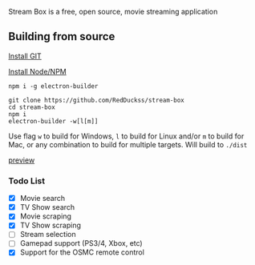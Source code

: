 Stream Box is a free, open source, movie streaming application

## Building from source

[Install GIT](https://git-scm.com/)

[Install Node/NPM](https://nodejs.org)

`npm i -g electron-builder`

```
git clone https://github.com/RedDuckss/stream-box
cd stream-box
npm i
electron-builder -w[l[m]]
```

Use flag `w` to build for Windows, `l` to build for Linux and/or `m` to build for Mac, or any combination to build for multiple targets. Will build to `./dist`

[preview](https://i.imgur.com/D8k0M8N.gif)

### Todo List
- [x] Movie search
- [x] TV Show search
- [x] Movie scraping
- [x] TV Show scraping
- [ ] Stream selection
- [ ] Gamepad support (PS3/4, Xbox, etc)
- [x] Support for the OSMC remote control